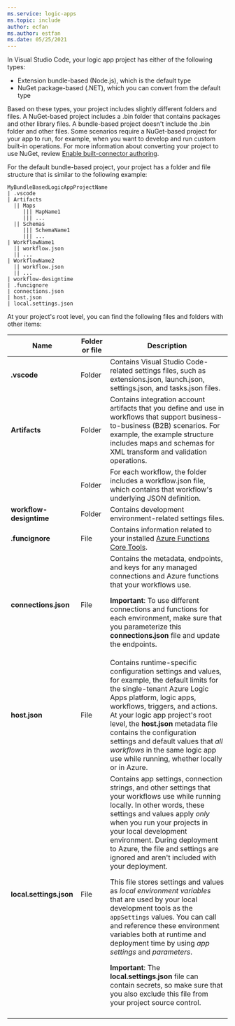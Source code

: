 ```yaml
---
ms.service: logic-apps
ms.topic: include
author: ecfan
ms.author: estfan
ms.date: 05/25/2021
---
```


In Visual Studio Code, your logic app project has either of the following types:

* Extension bundle-based (Node.js), which is the default type
* NuGet package-based (.NET), which you can convert from the default type

Based on these types, your project includes slightly different folders and files. A NuGet-based project includes a .bin folder that contains packages and other library files. A bundle-based project doesn't include the .bin folder and other files. Some scenarios require a NuGet-based project for your app to run, for example, when you want to develop and run custom built-in operations. For more information about converting your project to use NuGet, review [Enable built-connector authoring](../articles/logic-apps/create-single-tenant-workflows-visual-studio-code.md#enable-built-in-connector-authoring).

For the default bundle-based project, your project has a folder and file structure that is similar to the following example:

```text
MyBundleBasedLogicAppProjectName
| .vscode
| Artifacts
  || Maps 
     ||| MapName1
     ||| ...
  || Schemas
     ||| SchemaName1
     ||| ...
| WorkflowName1
  || workflow.json
  || ...
| WorkflowName2
  || workflow.json
  || ...
| workflow-designtime
| .funcignore
| connections.json
| host.json
| local.settings.json
```

At your project's root level, you can find the following files and folders with other items:

| Name | Folder or file | Description |
|------|----------------|-------------|
| **.vscode** | Folder | Contains Visual Studio Code-related settings files, such as extensions.json, launch.json, settings.json, and tasks.json files. |
| **Artifacts** | Folder | Contains integration account artifacts that you define and use in workflows that support business-to-business (B2B) scenarios. For example, the example structure includes maps and schemas for XML transform and validation operations. |
| **<WorkflowName>** | Folder | For each workflow, the <WorkflowName> folder includes a workflow.json file, which contains that workflow's underlying JSON definition. |
| **workflow-designtime** | Folder | Contains development environment-related settings files. |
| **.funcignore** | File | Contains information related to your installed [Azure Functions Core Tools](../articles/azure-functions/functions-run-local.md). |
| **connections.json** | File | Contains the metadata, endpoints, and keys for any managed connections and Azure functions that your workflows use. <p><p>**Important**: To use different connections and functions for each environment, make sure that you parameterize this **connections.json** file and update the endpoints. |
| **host.json** | File | Contains runtime-specific configuration settings and values, for example, the default limits for the single-tenant Azure Logic Apps platform, logic apps, workflows, triggers, and actions. At your logic app project's root level, the **host.json** metadata file contains the configuration settings and default values that *all workflows* in the same logic app use while running, whether locally or in Azure. |
| **local.settings.json** | File | Contains app settings, connection strings, and other settings that your workflows use while running locally. In other words, these settings and values apply *only* when you run your projects in your local development environment. During deployment to Azure, the file and settings are ignored and aren't included with your deployment. <p><p>This file stores settings and values as *local environment variables* that are used by your local development tools as the `appSettings` values. You can call and reference these environment variables both at runtime and deployment time by using *app settings* and *parameters*. <p><p>**Important**: The **local.settings.json** file can contain secrets, so make sure that you also exclude this file from your project source control. |
||||